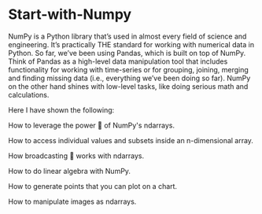 # Start-with-Numpy
NumPy is a Python library that’s used in almost every field of science and engineering. It’s practically THE standard for working with numerical data in Python. So far, we’ve been using Pandas, which is built on top of NumPy. Think of Pandas as a high-level data manipulation tool that includes functionality for working with time-series or for grouping, joining, merging and finding missing data (i.e., everything we’ve been doing so far). NumPy on the other hand shines with low-level tasks, like doing serious math and calculations.

Here I have shown the following:

How to leverage the power 💪 of NumPy's ndarrays.

How to access individual values and subsets inside an n-dimensional array.

How broadcasting 📣 works with ndarrays.

How to do linear algebra with NumPy.

How to generate points that you can plot on a chart.

How to manipulate images as ndarrays.
